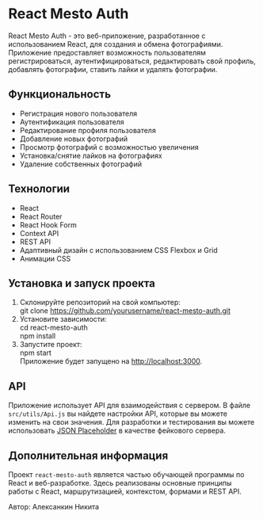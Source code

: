 # React Mesto Auth

React Mesto Auth - это веб-приложение, разработанное с использованием React, для создания и обмена фотографиями. Приложение предоставляет возможность пользователям регистрироваться, аутентифицироваться, редактировать свой профиль, добавлять фотографии, ставить лайки и удалять фотографии.

## Функциональность

- Регистрация нового пользователя
- Аутентификация пользователя
- Редактирование профиля пользователя
- Добавление новых фотографий
- Просмотр фотографий с возможностью увеличения
- Установка/снятие лайков на фотографиях
- Удаление собственных фотографий

## Технологии

- React
- React Router
- React Hook Form
- Context API
- REST API
- Адаптивный дизайн с использованием CSS Flexbox и Grid
- Анимации CSS

## Установка и запуск проекта

1. Склонируйте репозиторий на свой компьютер:<br>
git clone https://github.com/yourusername/react-mesto-auth.git
2. Установите зависимости:<br>
cd react-mesto-auth<br>
npm install
3. Запустите проект:<br>
npm start<br>
Приложение будет запущено на [http://localhost:3000](http://localhost:3000).

## API

Приложение использует API для взаимодействия с сервером. В файле `src/utils/Api.js` вы найдете настройки API, которые вы можете изменить на свои значения. Для разработки и тестирования вы можете использовать [JSON Placeholder](https://jsonplaceholder.typicode.com) в качестве фейкового сервера.

## Дополнительная информация

Проект `react-mesto-auth` является частью обучающей программы по React и веб-разработке. Здесь реализованы основные принципы работы с React, маршрутизацией, контекстом, формами и REST API.

Автор: Алексанкин Никита